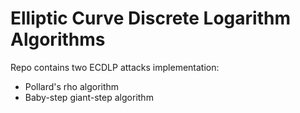 # Elliptic Curve Discrete Logarithm Algorithms

Repo contains two ECDLP attacks implementation:
- Pollard's rho algorithm
- Baby-step giant-step algorithm